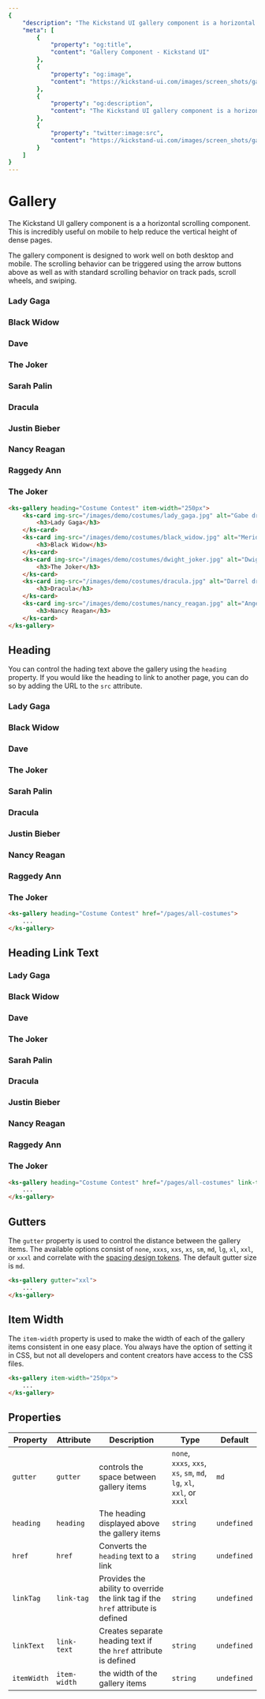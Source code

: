 ```yaml
---
{
    "description": "The Kickstand UI gallery component is a horizontal scrolling component designed to reduce the density and complexity of pages.",
    "meta": [
        {
            "property": "og:title",
            "content": "Gallery Component - Kickstand UI"
        },
        {
            "property": "og:image",
            "content": "https://kickstand-ui.com/images/screen_shots/gallery.png"
        },
        {
            "property": "og:description",
            "content": "The Kickstand UI gallery component is a horizontal scrolling component designed to reduce the density and complexity of pages."
        },
        {
            "property": "twitter:image:src",
            "content": "https://kickstand-ui.com/images/screen_shots/gallery.png"
        }
    ]
}
---
```


# Gallery

The Kickstand UI gallery component is a a horizontal scrolling component. This is incredibly useful on mobile to help reduce the vertical height of dense pages.

The gallery component is designed to work well on both desktop and mobile. The scrolling behavior can be triggered using the arrow buttons above as well as with standard scrolling behavior on track pads, scroll wheels, and swiping.

<div class="my-lg">
    <style>
        .card-img ks-img {
            height: 140px;
            overflow-y: hidden;
        }
    </style>
    <ks-gallery heading="Costume Contest" item-width="250px">
        <ks-card img-src="/images/demo/costumes/lady_gaga.jpg" alt="Gabe dressed as Lady Gaga">
            <h3>Lady Gaga</h3>
        </ks-card>
        <ks-card img-src="/images/demo/costumes/black_widow.jpg" alt="Merideth dressed as Black Widow">
            <h3>Black Widow</h3>
        </ks-card>
        <ks-card img-src="/images/demo/costumes/jim_as_dave.jpg" alt="Jim dressed as Dave">
            <h3>Dave</h3>
        </ks-card>
        <ks-card img-src="/images/demo/costumes/dwight_joker.jpg" alt="Dwight dressed as The Joker">
            <h3>The Joker</h3>
        </ks-card>
        <ks-card img-src="/images/demo/costumes/sarah_palin.jpg" alt="Oscar dressed as Sarah Palin">
            <h3>Sarah Palin</h3>
        </ks-card>
        <ks-card img-src="/images/demo/costumes/dracula.jpg" alt="Darrel dressed as Dracula">
            <h3>Dracula</h3>
        </ks-card>
        <ks-card img-src="/images/demo/costumes/justin_bieber.jpg" alt="Ryan dressed as Justin Bieber">
            <h3>Justin Bieber</h3>
        </ks-card>
        <ks-card img-src="/images/demo/costumes/nancy_reagan.jpg" alt="Angela dressed as Nancy Reagan">
            <h3>Nancy Reagan</h3>
        </ks-card>
        <ks-card img-src="/images/demo/costumes/raggedy_ann.jpg" alt="Phyllis dressed as Raggedy Ann">
            <h3>Raggedy Ann</h3>
        </ks-card>
        <ks-card img-src="/images/demo/costumes/creed_joker.jpg" alt="Creed dressed as The Joker">
            <h3>The Joker</h3>
        </ks-card>
    </ks-gallery>
</div>

```html
<ks-gallery heading="Costume Contest" item-width="250px">
    <ks-card img-src="/images/demo/costumes/lady_gaga.jpg" alt="Gabe dressed as Lady Gaga">
        <h3>Lady Gaga</h3>
    </ks-card>
    <ks-card img-src="/images/demo/costumes/black_widow.jpg" alt="Merideth dressed as Black Widow">
        <h3>Black Widow</h3>
    </ks-card>
    <ks-card img-src="/images/demo/costumes/dwight_joker.jpg" alt="Dwight dressed as The Joker">
        <h3>The Joker</h3>
    </ks-card>
    <ks-card img-src="/images/demo/costumes/dracula.jpg" alt="Darrel dressed as Dracula">
        <h3>Dracula</h3>
    </ks-card>
    <ks-card img-src="/images/demo/costumes/nancy_reagan.jpg" alt="Angela dressed as Nancy Reagan">
        <h3>Nancy Reagan</h3>
    </ks-card>
</ks-gallery>
```

## Heading

You can control the hading text above the gallery using the `heading` property. If you would like the heading to link to another page, you can do so by adding the URL to the `src` attribute.

<div class="my-lg">
    <ks-gallery heading="Costume Contest" href="#" item-width="250px">
        <ks-card img-src="/images/demo/costumes/lady_gaga.jpg" alt="Gabe dressed as Lady Gaga">
            <h3>Lady Gaga</h3>
        </ks-card>
        <ks-card img-src="/images/demo/costumes/black_widow.jpg" alt="Merideth dressed as Black Widow">
            <h3>Black Widow</h3>
        </ks-card>
        <ks-card img-src="/images/demo/costumes/jim_as_dave.jpg" alt="Jim dressed as Dave">
            <h3>Dave</h3>
        </ks-card>
        <ks-card img-src="/images/demo/costumes/dwight_joker.jpg" alt="Dwight dressed as The Joker">
            <h3>The Joker</h3>
        </ks-card>
        <ks-card img-src="/images/demo/costumes/sarah_palin.jpg" alt="Oscar dressed as Sarah Palin">
            <h3>Sarah Palin</h3>
        </ks-card>
        <ks-card img-src="/images/demo/costumes/dracula.jpg" alt="Darrel dressed as Dracula">
            <h3>Dracula</h3>
        </ks-card>
        <ks-card img-src="/images/demo/costumes/justin_bieber.jpg" alt="Ryan dressed as Justin Bieber">
            <h3>Justin Bieber</h3>
        </ks-card>
        <ks-card img-src="/images/demo/costumes/nancy_reagan.jpg" alt="Angela dressed as Nancy Reagan">
            <h3>Nancy Reagan</h3>
        </ks-card>
        <ks-card img-src="/images/demo/costumes/raggedy_ann.jpg" alt="Phyllis dressed as Raggedy Ann">
            <h3>Raggedy Ann</h3>
        </ks-card>
        <ks-card img-src="/images/demo/costumes/creed_joker.jpg" alt="Creed dressed as The Joker">
            <h3>The Joker</h3>
        </ks-card>
    </ks-gallery>
</div>

```html
<ks-gallery heading="Costume Contest" href="/pages/all-costumes">
    ...
</ks-gallery>
```

## Heading Link Text

<div class="my-lg">
    <ks-gallery heading="Costume Contest" href="#" link-text="(View All)" item-width="250px">
        <ks-card img-src="/images/demo/costumes/lady_gaga.jpg" alt="Gabe dressed as Lady Gaga">
            <h3>Lady Gaga</h3>
        </ks-card>
        <ks-card img-src="/images/demo/costumes/black_widow.jpg" alt="Merideth dressed as Black Widow">
            <h3>Black Widow</h3>
        </ks-card>
        <ks-card img-src="/images/demo/costumes/jim_as_dave.jpg" alt="Jim dressed as Dave">
            <h3>Dave</h3>
        </ks-card>
        <ks-card img-src="/images/demo/costumes/dwight_joker.jpg" alt="Dwight dressed as The Joker">
            <h3>The Joker</h3>
        </ks-card>
        <ks-card img-src="/images/demo/costumes/sarah_palin.jpg" alt="Oscar dressed as Sarah Palin">
            <h3>Sarah Palin</h3>
        </ks-card>
        <ks-card img-src="/images/demo/costumes/dracula.jpg" alt="Darrel dressed as Dracula">
            <h3>Dracula</h3>
        </ks-card>
        <ks-card img-src="/images/demo/costumes/justin_bieber.jpg" alt="Ryan dressed as Justin Bieber">
            <h3>Justin Bieber</h3>
        </ks-card>
        <ks-card img-src="/images/demo/costumes/nancy_reagan.jpg" alt="Angela dressed as Nancy Reagan">
            <h3>Nancy Reagan</h3>
        </ks-card>
        <ks-card img-src="/images/demo/costumes/raggedy_ann.jpg" alt="Phyllis dressed as Raggedy Ann">
            <h3>Raggedy Ann</h3>
        </ks-card>
        <ks-card img-src="/images/demo/costumes/creed_joker.jpg" alt="Creed dressed as The Joker">
            <h3>The Joker</h3>
        </ks-card>
    </ks-gallery>
</div>

```html
<ks-gallery heading="Costume Contest" href="/pages/all-costumes" link-text="(View All)">
    ...
</ks-gallery>
```

## Gutters

The `gutter` property is used to control the distance between the gallery items. The available options consist of `none`, `xxxs`, `xxs`, `xs`, `sm`, `md`, `lg`, `xl`, `xxl`, or `xxxl` and correlate with the [spacing design tokens](../design-tokens/spacing.md). The default gutter size is `md`.

```html
<ks-gallery gutter="xxl">
    ...
</ks-gallery>
```

## Item Width

The `item-width` property is used to make the width of each of the gallery items consistent in one easy place. You always have the option of setting it in CSS, but not all developers and content creators have access to the CSS files.

```html
<ks-gallery item-width="250px">
    ...
</ks-gallery>
```

## Properties

| Property    | Attribute    | Description | Type                                                                                   | Default     |
| ----------- | ------------ | ----------- | -------------------------------------------------------------------------------------- | ----------- |
| `gutter`   | `gutter`   | controls the space between gallery items | `none`, `xxxs`, `xxs`, `xs`, `sm`, `md`, `lg`, `xl`, `xxl`, or `xxxl`                                   | `md` |
| `heading`   | `heading`    | The heading displayed above the gallery items            | `string`                                                                               | `undefined` |
| `href`   | `href`    | Converts the `heading` text to a link            | `string`                                                                               | `undefined` |
| `linkTag`   | `link-tag`    | Provides the ability to override the link tag if the `href` attribute is defined            | `string`                                                                               | `undefined` |
| `linkText`   | `link-text`    | Creates separate heading text if the `href` attribute is defined            | `string`                                                                               | `undefined` |
| `itemWidth` | `item-width` | the width of the gallery items            | `string`                                                                               | `undefined` |
